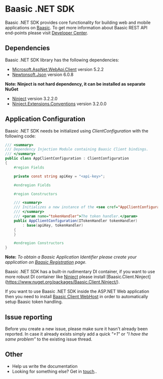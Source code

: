 # Baasic .NET SDK

Baasic .NET SDK provides core functionality for building web and mobile applications on [Baasic](http://www.baasic.com/). To get more information about Baasic REST API end-points please visit [Developer Center](http://dev.baasic.com/api/reference/home).

## Dependencies

Baasic .NET SDK library has the following dependencies:

* [Microsoft.AspNet.WebApi.Client](https://www.nuget.org/packages/microsoft.aspnet.webapi.client/) version 5.2.2
* [Newtonsoft.Json](https://www.nuget.org/packages/Newtonsoft.Json/) version 6.0.8

__Note: Ninject is not hard dependency, it can be installed as separate NuGet__
* [Ninject](https://www.nuget.org/packages/Ninject/) version 3.2.2.0
* [Ninject.Extensions.Conventions](https://www.nuget.org/packages/ninject.extensions.conventions/) version 3.2.0.0

## Application Configuration

Baasic .NET SDK needs be initialized using _ClientConfiguration_ with the following code:

```csharp
/// <summary>
/// Dependency Injection Module containing Baasic Client bindings.
/// </summary>
public class AppClientConfiguration : ClientConfiguration
{
    #region Fields

    private const string apiKey = "<api-key>";

    #endregion Fields

    #region Constructors

    /// <summary>
    /// Initializes a new instance of the <see cref="AppClientConfiguration" /> class.
    /// </summary>
    /// <param name="tokenHandler">The token handler.</param>
    public AppClientConfiguration(ITokenHandler tokenHandler)
        : base(apiKey, tokenHandler)
    {
    }

    #endregion Constructors
}
```

**Note:** _To obtain a Baasic Application Identifier please create your application on [Baasic Registration](https://dashboard.baasic.com/register/) page._

Baasic .NET SDK has a built-in rudimentary DI container, if you want to use more robust DI container like [Ninject](http://www.ninject.org/) please install [Baasic.Client.Ninject]
(https://www.nuget.org/packages/Baasic.Client.Ninject/).

If you want to use Baasic .NET SDK inside the ASP.NET Web application then you need to install [Baasic Client WebHost](https://www.nuget.org/packages/Baasic.Client.WebHost/) in order to automatically setup Baasic token handling.

## Issue reporting

Before you create a new issue, please make sure it hasn't already been reported. In case it already exists simply add a quick _"+1"_ or _"I have the same problem"_ to the existing issue thread.

## Other

* Help us write the documentation
* Looking for something else? Get in [touch](https://groups.google.com/forum/#!forum/baasic-baas)..